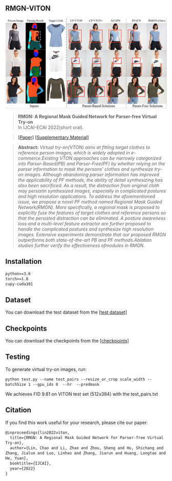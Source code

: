 ## RMGN-VITON

![example image](./examples/example.png)

> **RMGN: A Regional Mask Guided Network for Parser-free Virtual Try-on**<br>
> In IJCAI-ECAI 2022(short oral).

>[[Paper]](http://arxiv.org/abs/2204.11258)
>[[Supplementary Material]](https://drive.google.com/file/d/1Io5VODelB3J8tXznATQQWlaKiR_xycg-/view?usp=sharing)

> **Abstract:** *Virtual try-on(VTON) aims at fitting target clothes to reference person images, which is widely adopted in e-commerce.Existing VTON approaches can be narrowly categorized into Parser-Based(PB) and Parser-Free(PF) by whether relying on the parser information to mask the persons' clothes and synthesize try-on images. Although abandoning parser information has improved the applicability of PF methods, the ability of detail synthesizing has also been sacrificed. As a result, the distraction from original cloth may persistin synthesized images, especially in complicated postures and high resolution applications. To address the aforementioned issue, we propose a novel PF method named Regional Mask Guided Network(RMGN). More specifically, a regional mask is proposed to explicitly fuse the features of target clothes and reference persons so that the persisted distraction can be eliminated. A posture awareness loss and a multi-level feature extractor are further proposed to handle the complicated postures and synthesize high resolution images. Extensive experiments demonstrate that our proposed RMGN outperforms both state-of-the-art PB and PF methods.Ablation studies further verify the effectiveness ofmodules in RMGN.*


## Installation

```
python>=3.6
torch>=1.8
cupy-cuda101
```

## Dataset

You can download the test dataset from the [[test dataset]](https://drive.google.com/file/d/14InQtPJ_zBEZadBN6s0Ze2iHSOheYgr-/view?usp=sharing)

## Checkpoints

You can download the checkpoints from the [[checkpoints]](https://drive.google.com/file/d/1xLXAMhbVjjl9aIQjyTXzvH5bBhzXtrep/view?usp=sharing)

## Testing

To generate virtual try-on images, run:

```
python test.py --name test_pairs --resize_or_crop scale_width --batchSize 1 --gpu_ids 0  --hr  --predmask
```

We achieves FID 9.81 on VITON test set (512x384) with the test_pairs.txt


## Citation

If you find this work useful for your research, please cite our paper:

```
@inproceedings{lin2022viton,
  title={RMGN: A Regional Mask Guided Network for Parser-free Virtual Try-on},
  author={Lin, Chao and Li, Zhao and Zhou, Sheng and Hu, Shichang and Zhang, Jialun and Luo, Linhao and Zhang, Jiarun and Huang, Longtao and He, Yuan},
  booktitle={IJCAI},
  year={2022}
}
```
